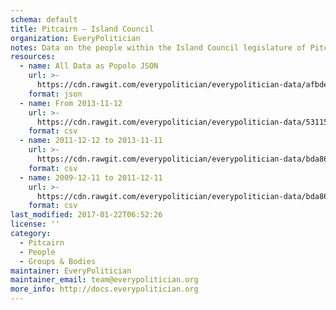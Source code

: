 ```yaml
---
schema: default
title: Pitcairn — Island Council
organization: EveryPolitician
notes: Data on the people within the Island Council legislature of Pitcairn.
resources:
  - name: All Data as Popolo JSON
    url: >-
      https://cdn.rawgit.com/everypolitician/everypolitician-data/afbde736719327a82263fa44ec3cbcc25a4b75e9/data/Pitcairn/Island_Council/ep-popolo-v1.0.json
    format: json
  - name: From 2013-11-12
    url: >-
      https://cdn.rawgit.com/everypolitician/everypolitician-data/53115ee59c4d3d04a3d68004daf58570afa5ae6a/data/Pitcairn/Island_Council/term-2013.csv
    format: csv
  - name: 2011-12-12 to 2013-11-11
    url: >-
      https://cdn.rawgit.com/everypolitician/everypolitician-data/bda86b91d30febed094ad852df918f1787c34013/data/Pitcairn/Island_Council/term-2011.csv
    format: csv
  - name: 2009-12-11 to 2011-12-11
    url: >-
      https://cdn.rawgit.com/everypolitician/everypolitician-data/bda86b91d30febed094ad852df918f1787c34013/data/Pitcairn/Island_Council/term-2009.csv
    format: csv
last_modified: 2017-01-22T06:52:26
license: ''
category:
  - Pitcairn
  - People
  - Groups & Bodies
maintainer: EveryPolitician
maintainer_email: team@everypolitician.org
more_info: http://docs.everypolitician.org
---
```

